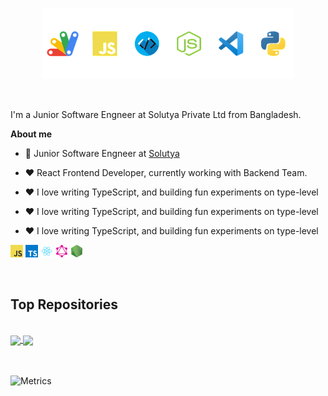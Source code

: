 <p align="center"><a href="https://portfolio-18049.web.app/"><img width="80%" alt="Hello, I'm Emrul Kayes. Junior Software Engneer!" src="./assets/web-developer-bg.png" /></a></p>

<br />

I'm a Junior Software Engneer at Solutya Private Ltd from Bangladesh. 

**About me**

- 💼 Junior Software Engneer at [Solutya](https://solutya.com/)

<!-- - 📈 Built github-readme-stats, verlyjs and more, **50m+** hits • **31K** stars on GitHub -->

- ❤️ React Frontend Developer, currently working with Backend Team.

- ❤️ I love writing TypeScript, and building fun experiments on type-level

- ❤️ I love writing TypeScript, and building fun experiments on type-level

- ❤️ I love writing TypeScript, and building fun experiments on type-level


<!-- - 💬 Ask me about anything [here](https://github.com/anuraghazra/anuraghazra/issues) -->

<code><img height="20" alt="javascript" src="https://raw.githubusercontent.com/github/explore/80688e429a7d4ef2fca1e82350fe8e3517d3494d/topics/javascript/javascript.png"></code>
<code><img height="20" alt="typescript" src="https://raw.githubusercontent.com/github/explore/80688e429a7d4ef2fca1e82350fe8e3517d3494d/topics/typescript/typescript.png"></code>
<code><img height="20" alt="react" src="https://raw.githubusercontent.com/github/explore/80688e429a7d4ef2fca1e82350fe8e3517d3494d/topics/react/react.png"></code>
<code><img height="20" alt="graphql" src="https://raw.githubusercontent.com/github/explore/5c058a388828bb5fde0bcafd4bc867b5bb3f26f3/topics/graphql/graphql.png"></code>
<code><img height="20" alt="nodejs" src="https://raw.githubusercontent.com/github/explore/80688e429a7d4ef2fca1e82350fe8e3517d3494d/topics/nodejs/nodejs.png"></code>    


<br />

## Top Repositories

<br />

<a href="https://github.com/its-kayes/clothing-warehouse-client">
  <img align="center" src="https://github-readme-stats.vercel.app/api/pin/?username=its-kayes&repo=clothing-warehouse-client&theme=merko" />
</a>
<a href="https://portfolio-18049.web.app/">
  <img align="center" src="https://github-readme-stats.vercel.app/api/pin/?username=its-kayes&repo=Portfolio&theme=merko" />
</a>


<br />
<br />
<br />

![Metrics](https://metrics.lecoq.io/its-kayes?template=classic&base.activity=0&base.community=0&base.repositories=0&base.metadata=0&languages=1&pagespeed=1&achievements=1&base.indepth=false&base.hireable=false&languages.limit=8&languages.threshold=0%25&languages.other=false&languages.colors=github&languages.sections=most-used&languages.indepth=false&languages.analysis.timeout=15&languages.categories=markup%2C%20programming&languages.recent.categories=markup%2C%20programming&languages.recent.load=300&languages.recent.days=14&achievements.threshold=C&achievements.secrets=true&achievements.display=detailed&achievements.limit=0&pagespeed.url=.user.website&pagespeed.detailed=false&pagespeed.screenshot=false&config.timezone=Asia%2FDhaka)
